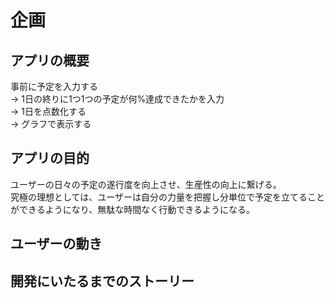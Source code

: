 # 企画
## アプリの概要
事前に予定を入力する  
→ 1日の終りに1つ1つの予定が何%達成できたかを入力  
→ 1日を点数化する  
→ グラフで表示する  

## アプリの目的
ユーザーの日々の予定の遂行度を向上させ、生産性の向上に繋げる。  
究極の理想としては、ユーザーは自分の力量を把握し分単位で予定を立てることができるようになり、無駄な時間なく行動できるようになる。  

## ユーザーの動き

## 開発にいたるまでのストーリー
